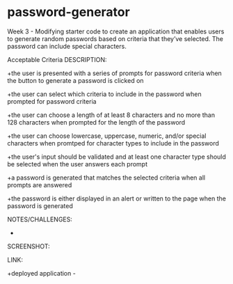 # password-generator
Week 3 - Modifying starter code to create an application that enables users to generate random passwords based on criteria that they’ve selected. The password can include special characters.


Acceptable Criteria DESCRIPTION:

+the user is presented with a series of prompts for password criteria when the button to generate a password is clicked on

+the user can select which criteria to include in the password when prompted for password criteria

+the user can choose a length of at least 8 characters and no more than 128 characters when prompted for the length of the password

+the user can choose lowercase, uppercase, numeric, and/or special characters when promtped for character types to include in the password

+the user's input should be validated and at least one character type should be selected when the user answers each prompt

+a password is generated that matches the selected criteria when all prompts are answered

+the password is either displayed in an alert or written to the page when the password is generated


NOTES/CHALLENGES:

+


SCREENSHOT:


LINK:

+deployed application - 